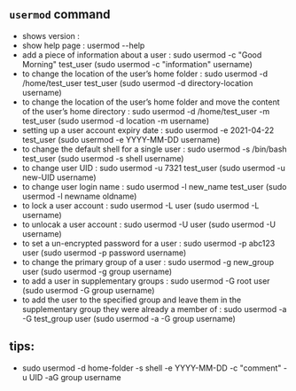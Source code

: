 ## ```usermod``` command
- shows version : 
- show help page : usermod --help
- add a piece of information about a user : sudo usermod -c "Good Morning" test_user (sudo usermod -c "information" username)
- to change the location of the user’s home folder : sudo usermod -d /home/test_user test_user (sudo usermod -d directory-location username) 
- to change the location of the user’s home folder and move the content of the user’s home directory : sudo usermod -d /home/test_user -m test_user (sudo usermod -d location -m username)
- setting up a user account expiry date : sudo usermod -e 2021-04-22 test_user (sudo usermod -e YYYY-MM-DD username)
- to change the default shell for a single user : sudo usermod -s /bin/bash test_user (sudo usermod -s shell username)
- to change user UID : sudo usermod -u 7321 test_user (sudo usermod -u new-UID username)
- to change user login name : sudo usermod -l new_name test_user (sudo usermod -l newname oldname)
- to lock a user account : sudo usermod -L user (sudo usermod -L username)
- to unlocak a user account : sudo usermod -U user (sudo usermod -U username)
- to set a un-encrypted password for a user : sudo usermod -p abc123 user (sudo usermod -p password username)
- to change the primary group of a user : sudo usermod -g new_group user (sudo usermod -g group username)
- to add a user in supplementary groups : sudo usermod -G root user (sudo usermod -G group username)
 - to add the user to the specified group and leave them in the supplementary group they were already a member of : sudo usermod -a -G test_group user (sudo usermod -a -G group username)
 
 
 
 
 ## tips:
- sudo usermod -d home-folder -s shell -e YYYY-MM-DD -c "comment" -u UID -aG group username

